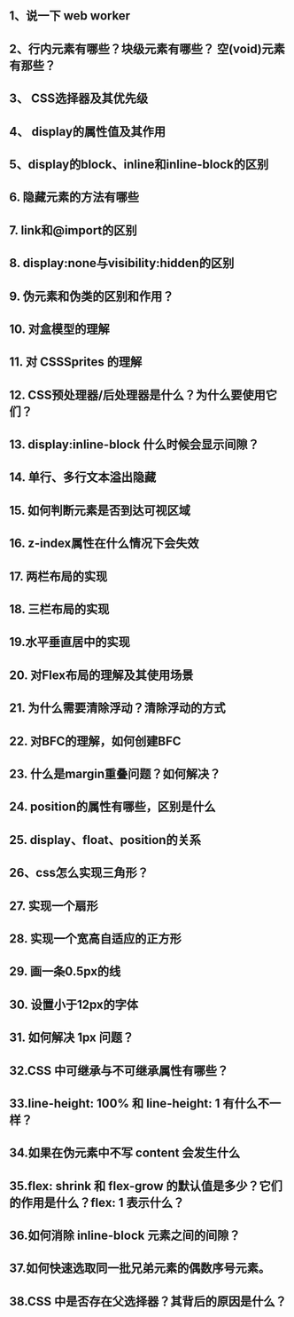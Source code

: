 ## 1、说一下 web worker



## 2、行内元素有哪些？块级元素有哪些？ 空(void)元素有那些？



## 3、 CSS选择器及其优先级





## 4、 display的属性值及其作用





## 5、display的block、inline和inline-block的区别



## 6. 隐藏元素的方法有哪些



## 7. link和@import的区别





## 8. display:none与visibility:hidden的区别



## 9. 伪元素和伪类的区别和作用？



## 10. 对盒模型的理解





## 11. 对 CSSSprites 的理解





## 12. CSS预处理器/后处理器是什么？为什么要使用它们？





## 13. display:inline-block 什么时候会显示间隙？





## 14. 单行、多行文本溢出隐藏





## 15. 如何判断元素是否到达可视区域





## 16. z-index属性在什么情况下会失效





## 17. 两栏布局的实现



## 18. 三栏布局的实现





## 19.水平垂直居中的实现





## 20. 对Flex布局的理解及其使用场景





## 21. 为什么需要清除浮动？清除浮动的方式



## 22. 对BFC的理解，如何创建BFC





## 23. 什么是margin重叠问题？如何解决？





## 24. position的属性有哪些，区别是什么





## 25. display、float、position的关系





## 26、css怎么实现三角形？





## 27. 实现一个扇形





## 28. 实现一个宽高自适应的正方形





## 29. 画一条0.5px的线





## 30. 设置小于12px的字体



## 31. 如何解决 1px 问题？





## 32.CSS 中可继承与不可继承属性有哪些？







## 33.line-height: 100% 和 line-height: 1 有什么不一样？





## 34.如果在伪元素中不写 content 会发生什么





## 35.flex: shrink 和 flex-grow 的默认值是多少？它们的作用是什么？flex: 1 表示什么？





## 36.如何消除 inline-block 元素之间的间隙？





## 37.如何快速选取同一批兄弟元素的偶数序号元素。





## 38.CSS 中是否存在父选择器？其背后的原因是什么？
